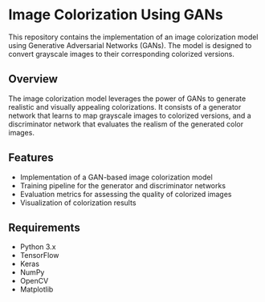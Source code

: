 # Image Colorization Using GANs

This repository contains the implementation of an image colorization model using Generative Adversarial Networks (GANs). The model is designed to convert grayscale images to their corresponding colorized versions.

## Overview
The image colorization model leverages the power of GANs to generate realistic and visually appealing colorizations. It consists of a generator network that learns to map grayscale images to colorized versions, and a discriminator network that evaluates the realism of the generated color images.

## Features
- Implementation of a GAN-based image colorization model
- Training pipeline for the generator and discriminator networks
- Evaluation metrics for assessing the quality of colorized images
- Visualization of colorization results

## Requirements
- Python 3.x
- TensorFlow
- Keras
- NumPy
- OpenCV
- Matplotlib




